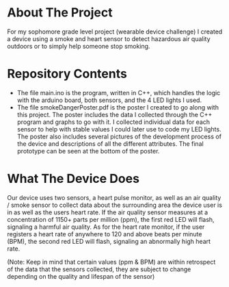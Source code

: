 # About The Project
For my sophomore grade level project (wearable device challenge) I created a device using a smoke and heart sensor to detect hazardous air quality outdoors or to simply help someone stop smoking. 

# Repository Contents
- The file main.ino is the program, written in C++, which handles the logic with the arduino board, both sensors, and the 4 LED lights I used. 
- The file smokeDangerPoster.pdf is the poster I created to go along with this project. The poster includes the data I collected through the C++ program and graphs to go with it. I collected individual data for each sensor to help with stable values I could later use to code my LED lights. The poster also includes several pictures of the development process of the device and descriptions of all the different attributes. The final prototype can be seen at the bottom of the poster. 

# What The Device Does
Our device uses two sensors, a heart pulse monitor, as well as an air quality / smoke sensor to collect data about the surrounding area the device user is in as well as the users heart rate. If the air quality sensor measures at a concentration of 1150+ parts per million (ppm), the first red LED will flash, signaling a harmful air quality. As for the heart rate monitor, if the user registers a heart rate of anywhere to 120 and above beats per minute (BPM), the second red LED will flash, signaling an abnormally high heart rate. 

(Note: Keep in mind that certain values (ppm & BPM) are within retrospect of the data that the sensors collected, they are subject to change depending on the quality and lifespan of the sensor) 

